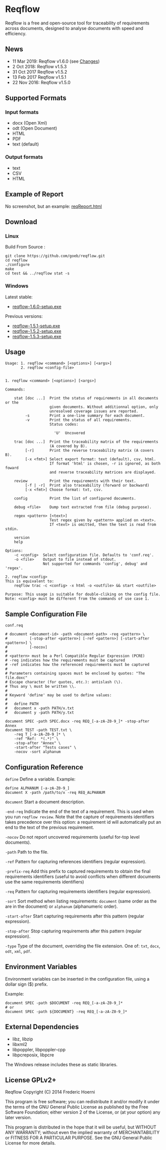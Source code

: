 
# Reqflow

Reqflow is a free and open-source tool for traceability of requirements across documents, designed to analyse documents with speed and efficiency.

## News

- 11 Mar 2019: Reqflow v1.6.0 (see [Changes](https://raw.githubusercontent.com/goeb/reqflow/master/NEWS))
- 2 Oct 2018: Reqflow v1.5.3
- 31 Oct 2017 Reqflow v1.5.2
- 13 Feb 2017 Reqflow v1.5.1
- 22 Nov 2016: Reqflow v1.5.0


## Supported Formats

### Input formats

- docx (Open Xml)
- odt (Open Document)
- HTML
- PDF
- text (default)

### Output formats

- text
- CSV
- HTML

## Example of Report

No screenshot, but an example: [reqReport.html](reqReport.html)

## Download

### Linux

Build From Source :

    git clone https://github.com/goeb/reqflow.git
    cd reqflow
    ./configure
    make
    cd test && ../reqflow stat -s

### Windows

Latest stable:

* [reqflow-1.6.0-setup.exe](https://github.com/goeb/reqflow/releases/download/v1.6.0/reqflow-1.6.0-setup.exe)


Previous versions:

* [reqflow-1.5.1-setup.exe](https://github.com/goeb/reqflow/releases/download/v1.5.1/reqflow-1.5.1-setup.exe)
* [reqflow-1.5.2-setup.exe](https://github.com/goeb/reqflow/releases/download/v1.5.2/reqflow-1.5.2-setup.exe)
* [reqflow-1.5.3-setup.exe](https://github.com/goeb/reqflow/releases/download/v1.5.3/reqflow-1.5.3-setup.exe)

## Usage

```
Usage: 1. reqflow <command> [<options>] [<args>]
       2. reqflow <config-file>


1. reqflow <command> [<options>] [<args>]

Commands:

    stat [doc ...]  Print the status of requirements in all documents or the
                    given documents. Without additionnal option, only
                    unresolved coverage issues are reported.
         -s         Print a one-line summary for each document.
         -v         Print the status of all requirements.
                    Status codes:

                      'U'  Uncovered

    trac [doc ...]  Print the traceability matrix of the requirements 
                    (A covered by B).
         [-r]       Print the reverse traceability matrix (A covers B).
         [-x <fmt>] Select export format: text (default), csv, html.
                    If format 'html' is chosen, -r is ignored, as both foward
                    and reverse traceability matrices are displayed.

    review          Print the requirements with their text.
         [-f | -r]  Print also traceability (forward or backward)
         [-x <fmt>] Choose format: txt, csv.

    config          Print the list of configured documents.

    debug <file>    Dump text extracted from file (debug purpose).

    regex <pattern> [<text>]
                    Test regex given by <pattern> applied on <text>.
                    If <text> is omitted, then the text is read from stdin.

    version
    help

Options:
    -c <config>  Select configuration file. Defaults to 'conf.req'.
    -o <file>    Output to file instead of stdout.
                 Not supported for commands 'config', debug' and 'regex'.

2. reqflow <config>
This is equivalent to:
    reqflow trac -c <config> -x html -o <outfile> && start <outfile>

Purpose: This usage is suitable for double-cliking on the config file.
Note: <config> must be different from the commands of use case 1.
```

## Sample Configuration File

`conf.req`

```
# document <document-id> -path <document-path> -req <pattern> \
#          [-stop-after <pattern>] [-ref <pattern>] [-start-after <pattern>] \
#          [-nocov]
#
# <pattern> must be a Perl Compatible Regular Expression (PCRE)
# -req indicates how the requirements must be captured
# -ref indicates how the referenced requirements must be captured
# 
# Parameters containing spaces must be enclosed by quotes: "The file.doxc"
# Escape character (for quotes, etc.): antislash (\).
# Thus any \ must be written \\.
# 
# Keyword 'define' may be used to define values:
# 
#   define PATH
#   document x -path PATH/x.txt
#   document y -path PATH/y.txt

document SPEC -path SPEC.docx -req REQ_[-a-zA-Z0-9_]* -stop-after Annex
document TEST -path TEST.txt \
    -req T_[-a-zA-Z0-9_]* \
    -ref "Ref:  *(.*)" \
    -stop-after "Annex" \
    -start-after "Tests cases" \
    -nocov -sort alphanum

```

## Configuration Reference

`define` Define a variable. Example:

    define ALPHANUM [-a-zA-Z0-9_]
    document X -path /path/to/x -req REQ_ALPHANUM

`document` Start a document description.

`-end-req` Indicate the end of the text of a requirement. This is used when you run `reqflow review`. Note that the capture of requirements identifiers takes precedence over this option: a requirement id will automatically put an end to the text of the previous requirement.

`-nocov` Do not report uncovered requirements (useful for-top level documents).

`-path` Path to the file.

`-ref` Pattern for capturing references identifiers (regular expression).

`-prefix-req` Add this prefix to captured requirements to obtain the final requirements identifiers (useful to avoid conflicts when different documents use the same requirements identifiers)

`-req` Pattern for capturing requirements identifiers (regular expression).

`-sort` Sort method when listing requirements: `document` (same order as the are in the document) or `alphanum` (alphanumeric order).

`-start-after` Start capturing requirements after this pattern (regular expression).

`-stop-after` Stop capturing requirements after this pattern (regular expression).

`-type` Type of the document, overriding the file extension. One of: `txt`, `docx`, `odt`, `xml`, `pdf`.



## Environment Variables

Environment variables can be inserted in the configuration file, using a dollar sign ($) prefix.

Example:

```
document SPEC -path $DOCUMENT -req REQ_[-a-zA-Z0-9_]*
# or
document SPEC -path ${DOCUMENT} -req REQ_[-a-zA-Z0-9_]*
```





## External Dependencies

- libz, libzip
- libxml2
- libpoppler, libpoppler-cpp
- libpcreposix, libpcre

The Windows release includes these as static libraries.


## License GPLv2+

Reqflow
Copyright (C) 2014 Frederic Hoerni

This program is free software; you can redistribute it and/or modify
it under the terms of the GNU General Public License as published by
the Free Software Foundation; either version 2 of the License, or
(at your option) any later version.

This program is distributed in the hope that it will be useful,
but WITHOUT ANY WARRANTY; without even the implied warranty of
MERCHANTABILITY or FITNESS FOR A PARTICULAR PURPOSE.  See the
GNU General Public License for more details.

